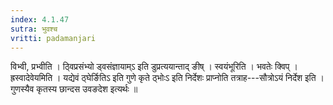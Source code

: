 ```yaml
---
index: 4.1.47
sutra: भुवश्च
vritti: padamanjari
---
```


 विभ्वी, प्रभ्वीति । ठ्विप्रसंभ्यो ड्वसंज्ञायाम्ऽ इति डुप्रत्ययान्ताद् ङीष् । स्वयंभूरिति । भवतेः क्विप् । ह्रस्वादेवेयमिति । यद्येवं ठ्घेर्ङितिऽ इति गुणे कृते ठ्भोःऽ इति निर्देशः प्राप्नोति तत्राह---सौत्रोऽयं निर्देश इति । गुणस्यैव कृतस्य छान्दस उवङदेश इत्यर्थः ॥